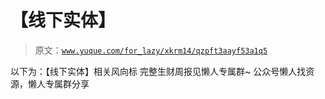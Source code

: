 # 【线下实体】

> 原文：[`www.yuque.com/for_lazy/xkrm14/qzpft3aayf53a1q5`](https://www.yuque.com/for_lazy/xkrm14/qzpft3aayf53a1q5)

<ne-p id="uc1c89d0f" data-lake-id="uc1c89d0f"><ne-text id="ua215100c">以下为：【线下实体】相关风向标</ne-text></ne-p> <ne-p id="u89f66520" data-lake-id="u89f66520"><ne-text id="ub2ae847e">完整生财周报见懒人专属群~</ne-text></ne-p> <ne-p id="u227f6cd5" data-lake-id="u227f6cd5"><ne-text id="u10346de1">公众号懒人找资源，懒人专属群分享</ne-text></ne-p>